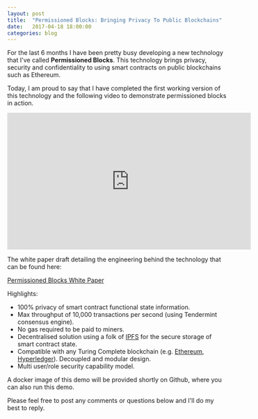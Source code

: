 ```yaml
---
layout: post
title:  "Permissioned Blocks: Bringing Privacy To Public Blockchains"
date:   2017-04-18 18:00:00
categories: blog
---
```


For the last 6 months I have been pretty busy developing a new technology that I've called <b>Permissioned Blocks</b>. This technology brings 
privacy, security and confidentiality to using smart contracts on public blockchains such as Ethereum. 

Today, I am proud to say that I have completed the first working version of this technology and the following video to demonstrate permissioned blocks in action.

<iframe width="560" height="315" src="https://www.youtube.com/embed/Zt9DIopmzbA" frameborder="0" allowfullscreen></iframe>

<br>

The white paper draft detailing the engineering behind the technology that can be found here:

[Permissioned Blocks White Paper](https://github.com/autocontracts/permissioned-blocks) 

Highlights:

- 100% privacy of smart contract functional state information.
- Max throughput of 10,000 transactions per second (using Tendermint consensus engine).
- No gas required to be paid to miners.
- Decentralised solution using a folk of [IPFS](https://ipfs.io/) for the secure storage of smart contract state.
- Compatible with any Turing Complete blockchain (e.g. [Ethereum](https://www.ethereum.org/), [Hyperledger](https://www.hyperledger.org/)). Decoupled and modular design.
- Multi user/role security capability model.  

A docker image of this demo will be provided shortly on Github, where you can also run this demo.

Please feel free to post any comments or questions below and I'll do my best to reply.


